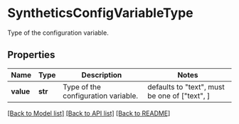 # SyntheticsConfigVariableType

Type of the configuration variable.
## Properties
Name | Type | Description | Notes
------------ | ------------- | ------------- | -------------
**value** | **str** | Type of the configuration variable. | defaults to "text",  must be one of ["text", ]

[[Back to Model list]](README.md#documentation-for-models) [[Back to API list]](README.md#documentation-for-api-endpoints) [[Back to README]](README.md)


